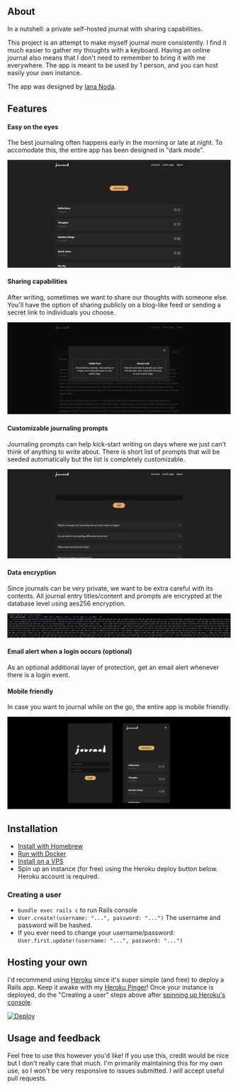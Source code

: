 ## About

In a nutshell: a private self-hosted journal with sharing capabilities.

This project is an attempt to make myself journal more
consistently. I find it much easier to gather my thoughts
with a keyboard. Having an online journal also means that
I don't need to remember to bring it with me everywhere. The app
is meant to be used by 1 person, and you can host easily your own instance.

The app was designed by [Iana Noda](https://iananoda.com).

## Features

#### Easy on the eyes

The best journaling often happens early in the morning or late at night. To
accomodate this, the entire app has been designed in "dark mode".

![posts](./app/assets/images/readme/posts.png)

#### Sharing capabilities

After writing, sometimes we want to share our thoughts with someone else.
You'll have the option of sharing publicly on a blog-like feed or
sending a secret link to individuals you choose.

![posts](./app/assets/images/readme/sharing.png)

#### Customizable journaling prompts

Journaling prompts can help kick-start writing on days where we just can't think
of anything to write about. There is short list of prompts that will be seeded
automatically but the list is completely customizable.

![posts](./app/assets/images/readme/prompts.png)

#### Data encryption

Since journals can be very private, we want to be extra careful with its contents.
All journal entry titles/content and prompts are encrypted at the database level
using aes256 encryption.

![posts](./app/assets/images/readme/encryption.png)

#### Email alert when a login occurs (optional)

As an optional additional layer of protection, get an email alert whenever there is a login event.

#### Mobile friendly

In case you want to journal while on the go, the entire app is mobile friendly.

![posts](./app/assets/images/readme/mobile.png)

## Installation

- [Install with Homebrew](docs/homebrew_install.md)
- [Run with Docker](docs/docker.md)
- [Install on a VPS](docs/vps.md)
- Spin up an instance (for free) using the Heroku deploy button below. Heroku account is required.

### Creating a user

- `bundle exec rails c` to run Rails console
- `User.create!(username: "...", password: "...")` The username and password will be hashed.
- If you ever need to change your username/password: `User.first.update!(username: "...", password: "...")`

## Hosting your own

I'd recommend using [Heroku](https://heroku.com) since it's super simple (and free) to
deploy a Rails app. Keep it awake with my [Heroku Pinger](https://github.com/inoda/heroku-pinger)!
Once your instance is deployed, do the "Creating a user" steps
above after [spinning up Heroku's console](https://devcenter.heroku.com/articles/heroku-dashboard#application-overview).

[![Deploy](https://www.herokucdn.com/deploy/button.svg)](https://heroku.com/deploy?template=https://github.com/inoda/journal/tree/main)

## Usage and feedback
Feel free to use this however you'd like! If you use this, credit
would be nice but I don't really care that much. I'm primarily maintaining
this for my own use, so I won't be very responsive to issues submitted.
I *will* accept useful pull requests.
